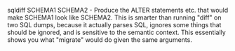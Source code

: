sqldiff SCHEMA1 SCHEMA2 - Produce the ALTER statements etc. that would
make SCHEMA1 look like SCHEMA2.  This is smarter than running "diff"
on two SQL dumps, because it actually parses SQL, ignores some things
that should be ignored, and is sensitive to the semantic context.
This essentially shows you what "migrate" would do given the same
arguments.
